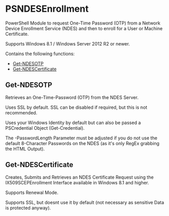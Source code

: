 # PSNDESEnrollment

PowerShell Module to request One-Time Password (OTP) from a Network Device Enrollment Service (NDES) and then to enroll for a User or Machine Certificate.

Supports Windows 8.1 / Windows Server 2012 R2 or newer.

Contains the following functions:
* [Get-NDESOTP](docs/Get-NDESOTP.md)
* [Get-NDESCertificate](docs/Get-NDESCertificate.md)

## Get-NDESOTP
Retrieves an One-Time-Password (OTP) from the NDES Server.

Uses SSL by default. SSL can be disabled if required, but this is not recommended.

Uses your Windows Identity by default but can also be passed a PSCredential Object (Get-Credential).

The -PasswordLength Parameter must be adjusted if you do not use the default 8-Character Passwords on the NDES (as it's only RegEx grabbing the HTML Output).

## Get-NDESCertificate
Creates, Submits and Retrieves an NDES Certificate Request using the IX509SCEPEnrollment Interface available in Windows 8.1 and higher.

Supports Renewal Mode.

Supports SSL, but doesnt use it by default (not necessary as sensitive Data is protected anyway).